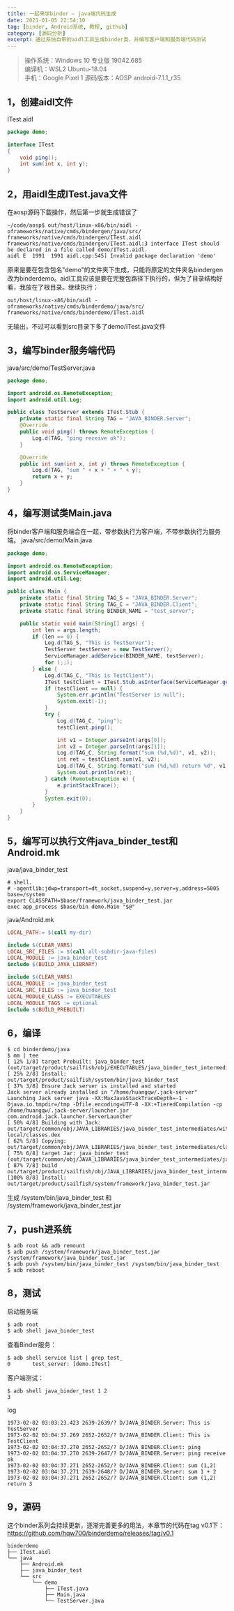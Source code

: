 ```yaml
---
title: 一起来学binder — java端代码生成
date: 2021-01-05 22:54:10
tag: [binder, Android系统, 教程, github]
category: [源码分析]
excerpt: 通过系统自带的aidl工具生成binder类，并编写客户端和服务端代码测试
---
```


> 操作系统：Windows 10 专业版 19042.685  
> 编译机：WSL2 Ubuntu-18.04  
> 手机：Google Pixel 1 
> 源码版本：AOSP android-7.1.1_r35

## 1，创建aidl文件
ITest.aidl
``` java
package demo;

interface ITest
{
    void ping();
    int sum(int x, int y);
}
```
## 2，用aidl生成ITest.java文件
在aosp源码下载操作，然后第一步就生成错误了
``` log
~/code/aosp$ out/host/linux-x86/bin/aidl -oframeworks/native/cmds/bindergen/java/src/ frameworks/native/cmds/bindergen/ITest.aidl
frameworks/native/cmds/bindergen/ITest.aidl:3 interface ITest should be declared in a file called demo/ITest.aidl.
aidl E  1991  1991 aidl.cpp:545] Invalid package declaration 'demo'
```
原来是要在包含包名"demo"的文件夹下生成，只能将原定的文件夹名bindergen改为binderdemo。aidl工具应该是要在完整包路径下执行的，但为了目录结构好看，我放在了根目录。继续执行：
``` console
out/host/linux-x86/bin/aidl -oframeworks/native/cmds/binderdemo/java/src/ frameworks/native/cmds/binderdemo/ITest.aidl
```
无输出，不过可以看到src目录下多了demo/ITest.java文件

## 3，编写binder服务端代码
java/src/demo/TestServer.java
``` java
package demo;

import android.os.RemoteException;
import android.util.Log;

public class TestServer extends ITest.Stub {
    private static final String TAG = "JAVA_BINDER.Server";
    @Override
    public void ping() throws RemoteException {
        Log.d(TAG, "ping receive ok");
    }

    @Override
    public int sum(int x, int y) throws RemoteException {
        Log.d(TAG, "sum " + x + " + " + y);
        return x + y;
    }
}
```
## 4，编写测试类Main.java
将binder客户端和服务端合在一起，带参数执行为客户端，不带参数执行为服务端。
java/src/demo/Main.java
``` java
package demo;

import android.os.RemoteException;
import android.os.ServiceManager;
import android.util.Log;

public class Main {
    private static final String TAG_S = "JAVA_BINDER.Server";
    private static final String TAG_C = "JAVA_BINDER.Client";
    private static final String BINDER_NAME = "test_server";

    public static void main(String[] args) {
        int len = args.length;
        if (len == 0) {
            Log.d(TAG_S, "This is TestServer");
            TestServer testServer = new TestServer();
            ServiceManager.addService(BINDER_NAME, testServer);
            for (;;);
        } else {
            Log.d(TAG_C, "This is TestClient");
            ITest testClient = ITest.Stub.asInterface(ServiceManager.getService(BINDER_NAME));
            if (testClient == null) {
                System.err.println("TestServer is null");
                System.exit(-1);
            }
            try {
                Log.d(TAG_C, "ping");
                testClient.ping();

                int v1 = Integer.parseInt(args[0]);
                int v2 = Integer.parseInt(args[1]);
                Log.d(TAG_C, String.format("sum (%d,%d)", v1, v2));
                int ret = testClient.sum(v1, v2);
                Log.d(TAG_C, String.format("sum (%d,%d) return %d", v1, v2, ret));
                System.out.println(ret);
            } catch (RemoteException e) {
                e.printStackTrace();
            }
            System.exit(0);
        }
    }
}
```

## 5，编写可以执行文件java_binder_test和Android.mk
java/java_binder_test
``` shell
# shell.
# -agentlib:jdwp=transport=dt_socket,suspend=y,server=y,address=5005
base=/system
export CLASSPATH=$base/framework/java_binder_test.jar
exec app_process $base/bin demo.Main "$@"
```

java/Android.mk
``` Makefile
LOCAL_PATH:= $(call my-dir)

include $(CLEAR_VARS)
LOCAL_SRC_FILES := $(call all-subdir-java-files)
LOCAL_MODULE := java_binder_test
include $(BUILD_JAVA_LIBRARY)

include $(CLEAR_VARS)
LOCAL_MODULE := java_binder_test
LOCAL_SRC_FILES := java_binder_test
LOCAL_MODULE_CLASS := EXECUTABLES
LOCAL_MODULE_TAGS := optional
include $(BUILD_PREBUILT)
```

## 6，编译
``` log
$ cd binderdemo/java
$ mm | tee
[ 12% 1/8] target Prebuilt: java_binder_test (out/target/product/sailfish/obj/EXECUTABLES/java_binder_test_intermediates/java_binder_test)
[ 25% 2/8] Install: out/target/product/sailfish/system/bin/java_binder_test
[ 37% 3/8] Ensure Jack server is installed and started
Jack server already installed in "/home/huangqw/.jack-server"
Launching Jack server java -XX:MaxJavaStackTraceDepth=-1 -Djava.io.tmpdir=/tmp -Dfile.encoding=UTF-8 -XX:+TieredCompilation -cp /home/huangqw/.jack-server/launcher.jar com.android.jack.launcher.ServerLauncher
[ 50% 4/8] Building with Jack: out/target/common/obj/JAVA_LIBRARIES/java_binder_test_intermediates/with-local/classes.dex
[ 62% 5/8] Copying: out/target/common/obj/JAVA_LIBRARIES/java_binder_test_intermediates/classes.dex
[ 75% 6/8] target Jar: java_binder_test (out/target/common/obj/JAVA_LIBRARIES/java_binder_test_intermediates/javalib.jar)
[ 87% 7/8] build out/target/product/sailfish/obj/JAVA_LIBRARIES/java_binder_test_intermediates/javalib.jar
[100% 8/8] Install: out/target/product/sailfish/system/framework/java_binder_test.jar
```
生成 /system/bin/java_binder_test 和 /system/framework/java_binder_test.jar

## 7，push进系统
``` console
$ adb root && adb remount
$ adb push /system/framework/java_binder_test.jar /system/framework/java_binder_test.jar
$ adb push /system/bin/java_binder_test /system/bin/java_binder_test
$ adb reboot
```
## 8，测试
启动服务端
``` console
$ adb root
$ adb shell java_binder_test

```

查看Binder服务：
``` console
$ adb shell service list | grep test_
0       test_server: [demo.ITest]
```
客户端测试：
``` console
$ adb shell java_binder_test 1 2
3
```
log
``` log
1973-02-02 03:03:23.423 2639-2639/? D/JAVA_BINDER.Server: This is TestServer
1973-02-02 03:04:37.269 2652-2652/? D/JAVA_BINDER.Client: This is TestClient
1973-02-02 03:04:37.270 2652-2652/? D/JAVA_BINDER.Client: ping
1973-02-02 03:04:37.270 2639-2647/? D/JAVA_BINDER.Server: ping receive ok
1973-02-02 03:04:37.271 2652-2652/? D/JAVA_BINDER.Client: sum (1,2)
1973-02-02 03:04:37.271 2639-2648/? D/JAVA_BINDER.Server: sum 1 + 2
1973-02-02 03:04:37.271 2652-2652/? D/JAVA_BINDER.Client: sum (1,2) return 3
```
## 9，源码
这个binder系列会持续更新，逐渐完善更多的用法，本章节的代码在tag v0.1下：  
https://github.com/hqw700/binderdemo/releases/tag/v0.1
```
binderdemo
├── ITest.aidl
└── java
    ├── Android.mk
    ├── java_binder_test
    └── src
        └── demo
            ├── ITest.java
            ├── Main.java
            └── TestServer.java
```

